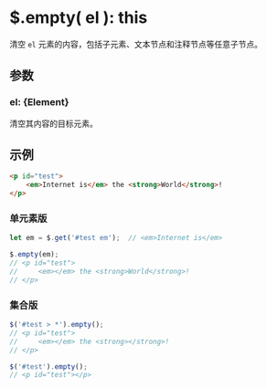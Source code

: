 # $.empty( el ): this

清空 `el` 元素的内容，包括子元素、文本节点和注释节点等任意子节点。


## 参数

### el: {Element}

清空其内容的目标元素。


## 示例

```html
<p id="test">
    <em>Internet is</em> the <strong>World</strong>!
</p>
```

### 单元素版

```js
let em = $.get('#test em');  // <em>Internet is</em>

$.empty(em);
// <p id="test">
//     <em></em> the <strong>World</strong>!
// </p>
```


### 集合版

```js
$('#test > *').empty();
// <p id="test">
//     <em></em> the <strong></strong>!
// </p>

$('#test').empty();
// <p id="test"></p>
```
